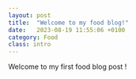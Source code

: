 ```yaml
---
layout: post
title:  "Welcome to my food blog!"
date:   2023-08-19 11:55:06 +0100
category: Food
class: intro 
---
```


Welcome to my first food blog post !
